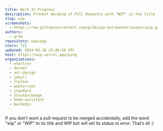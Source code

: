 ```yaml
---
title: Work In Progress
description: Prevent merging of Pull Requests with "WIP" in the title
slug: wip
screenshots:
  - https://raw.githubusercontent.com/gr2m/wip-bot/master/assets/wip.gif
authors:
  - gr2m
repository: wip/app
stars: 721
updated: 2024-03-28 23:40:58 UTC
host: https://wip.vercel.app/ping
organizations:
  - electron
  - dotnet
  - ant-design
  - jekyll
  - flutter
  - webtorrent
  - standard
  - StackExchange
  - home-assistant
  - markedjs
---
```


If you don’t want a pull request to be merged accidentally, add the word "wip" or "WIP" to its title and WIP bot will set its status to error. That’s all :)
